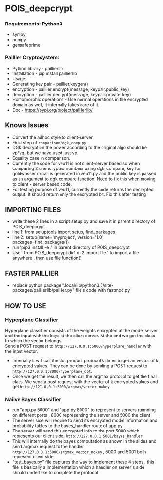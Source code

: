 # POIS_deepcrypt

### Requirements: Python3
- sympy
- numpy
- gensafeprime

### Paillier Cryptosystem:
- Python library - paillierlib
-  Installation - pip install paillierlib
- Usage:
-    Generating key pair - paillier.keygen()
-   encryption - paillier.encrypt(message, keypair.public_key)
-   decryption - paillier.decrypt(message, keypair.private_key)
-   Homomorphic operations - Use normal operations in the encrypted domain as well, it internally takes care of it.
-   Doc - https://pypi.org/project/paillierlib/

## Knows Issues
- Convert the adhoc style to client-server
- Final step of `comparison/dgk_comp.py`
- DGK decryption the power according to the original algo should be vp*vq, but we have used just vp.
- Equality case in comparison.
- Currently the code for veu11 is not client-server based so when comparing 2 unencrypted numbers using dgk_compare, key for goldwasser micali is generated in veu11.py and the public key is passed as an argument to dgk compare function. Need to fix this when moving to client - server based code.
- For testing purpose of veu11, currently the code returns the decrypted output. It should return only the encrypted bit. Fix this after testing

## IMPORTING FILES
- write these 2 lines in a script setup.py and save it in parent directory of POIS_deepcrypt
- line 1: from setuptools import setup, find_packages
- line 2: setup(name='myproject', version='1.0', packages=find_packages())
- run 'pip3 install -e .' in parent directory of POIS_deepcrypt	
- Use ' from POIS_deepcrypt.dir1.dir2 import file ' to import a file anywhere , then use file.function()  

## FASTER PAILLIER
-  replace python package ".local/lib/python3.5/site-packages/paillierlib/paillier.py" file's code with fastmod.py

## HOW TO USE
### Hyperplane Classifier
Hyperplane classifier consists of the weights encrypted at the model server and the input with the keys at the client server. At the end we get the class to which the vector belongs.    
Send a POST request to `http://127.0.0.1:5000/hyperplane_handler` with the input vector.  
+ Internally it will call the dot product protocol k times to get an vector of k encrypted values. They can be done by sending a POST request to `http://127.0.0.1:8000/hyperplane_dot`.  
+ Once we get the result, we then call the argmax protocol to get the final class. We send a post request with the vector of k encrypted values and get `http://127.0.0.1:5000/argmax/vector_nokey`

### Naiive Bayes Classifier
- run "app.py 5000" and "app.py 8000" to represent to servers runnning on different ports , 8000 representing the server and 5000 the client
- The server side will require to send its encrypted model information and probability tables to the bayes_handler route of app.py .
- The server will send this encrypted info to the port 5000 which represents our client side. `http://127.0.0.1:5001/bayes_handler`
- This will internally do the bayes computation as shown in the slides and send argmax request to the handler `http://127.0.0.1:5000/argmax_vector_nokey` , 5000 and 5001 both represent client side.
- "test_bayes.py" file captures the way to implement these 4 steps . this file is basically a implementation which a handler on server's side should undertake to complete the protocol . 
